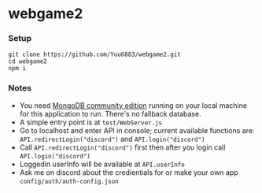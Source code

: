 # webgame2

### Setup
```
git clone https://github.com/Yuu6883/webgame2.git
cd webgame2
npm i
```

### Notes
* You need [MongoDB community edition](https://www.mongodb.com/download-center/community) running on your local machine for this application to run. There's no fallback database.
* A simple entry point is at `test/WebServer.js`
* Go to localhost and enter API in console; current available functions are: `API.redirectLogin("discord")` and `API.login("discord")`
* Call `API.redirectLogin("discord")` first then after you login call `API.login("discord")`
* Loggedin userInfo will be available at `API.userInfo`
* Ask me on discord about the credientials for or make your own app `config/auth/auth-config.json`

